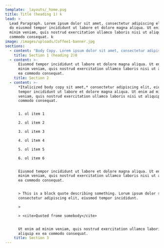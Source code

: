 ```yaml
---
template: _layouts/_home.pug
title: Title (heading 1) k
lead: >
  Lead Paragraph. Lorem ipsum dolor sit amet, consectetur adipiscing elit, sed
  do eiusmod tempor incididunt ut labore et dolore magna aliqua. Ut enim ad
  minim veniam, quis nostrud exercitation ullamco laboris nisi ut aliquip ex ea
  commodo consequat. k
image: /images/uploads/Coffee1-banner.jpg
sections:
  - content: "Body Copy. Lorem ipsum dolor sit amet, consectetur adipiscing elit, eiusmod tempor incididunt ut labore et dolore magna aliqua. Ut enim ad minim veniam, quis nostrud exercitation ullamco laboris nisi ut aliquip ex ea commodo consequat.\n\nDuis aute irure dolor in reprehenderit in voluptate velit esse cillum dolore eu fugiat nulla pariatur. Excepteur sint occaecat cupidatat non proident, sunt in culpa qui officia deserunt mollit anim id est laborum.\n\n### Heading 3\n\n[This is a link](http://localhost:3000/static-index.html#), quis nostrud exercitation ullamco laboris nisi ut aliquip ex ea commodo consequat.\n\n#### Heading 4\n\nExcepteur sint occaecat cupidatat non proident, sunt in culpa qui officia\_[this is a link in hover state](http://localhost:3000/static-index.html#).\n\n**Bold body copy,**\_quis nostrud exercitation ullamco laboris nisi.\n\n* ul item 1\n* ul item 2\n* ul item 3\n* ul item 4\n* ul item 5\n* ul item 6"
    title: Section 1 (heading 2)8
  - content: >-
      Eiusmod tempor incididunt ut labore et dolore magna aliqua. Ut enim ad
      minim veniam, quis nostrud exercitation ullamco laboris nisi ut aliquip ex
      ea commodo consequat.
    title: Section 2
  - content: >-
      *Italicized body copy sit amet,* consectetur adipiscing elit, eiusmod
      tempor incididunt ut labore et dolore magna aliqua. Ut enim ad minim
      veniam, quis nostrud exercitation ullamco laboris nisi ut aliquip ex ea
      commodo consequat.


      1. ol item 1

      2. ol item 2

      3. ol item 3

      4. ol item 4

      5. ol item 5

      6. ol item 6


      Eiusmod tempor incididunt ut labore et dolore magna aliqua. Ut enim ad
      minim veniam, quis nostrud exercitation ullamco laboris nisi ut aliquip ex
      ea commodo consequat.


      > This is a block quote describing something. Lorum ipsum dolor sit amet
      consectetur adipiscing elit, eiusmod tempor incididunt.

      > 

      > <cite>Quoted frome somebody</cite>


      Ut enim ad minim veniam, quis nostrud exercitation ullamco laboris nisi ut
      aliquip ex ea commodo consequat.
    title: Section 3
---
```



















